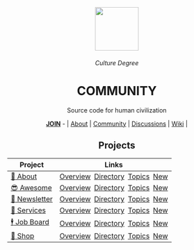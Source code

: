 <div align="center">
  <img height="100" src="https://user-images.githubusercontent.com/102568331/203838258-50ac6eb0-2b5b-41cb-9094-93dad87ab6e2.png"/>
  <h6>Culture Degree</h6>
  <h1><b>COMMUNITY</b></h1>
  <p>Source code for human civilization</p>
  <a href="https://github.com/CultureDegree/.github/blob/main/JOIN.md"><b>JOIN</b></a> - | <a href="https://github.com/CultureDegree/.github">About</a> | <a href="https://github.com/CultureDegree/community">Community</a> | <a href="https://github.com/orgs/CultureDegree/discussions">Discussions</a> | <a href="https://github.com/CultureDegree/community/wiki">Wiki</a>  | 
</div>

<div align="center">

## Projects 
  
| Project | Links |
|-|-|
| [:tada: About](https://github.com/CultureDegree/.github) | [Overview](https://github.com/CultureDegree/.github/issues/1)&ensp;[Directory](https://github.com/CultureDegree/inbox/issues/2)&ensp;[Topics](https://github.com/CultureDegree/inbox/issues/3)&ensp;[New]() |
| [:sunglasses: Awesome](https://github.com/CultureDegree/awesome) | [Overview](https://github.com/CultureDegree/awesome/issues/1)&ensp;[Directory](https://github.com/CultureDegree/awesome/issues/2)&ensp;[Topics](https://github.com/CultureDegree/awesome/issues/3)&ensp;[New]() |
| [:incoming_envelope: Newsletter](https://github.com/CultureDegree/newsletter) | [Overview](https://github.com/CultureDegree/newsletter/issues/1)&ensp;[Directory](https://github.com/CultureDegree/newsletter/issues/2)&ensp;[Topics](https://github.com/CultureDegree/newsletter/issues/3)&ensp;[New]() |
| [:handshake: Services](https://github.com/CultureDegree/services) | [Overview](https://github.com/CultureDegree/services/issues/1)&ensp;[Directory](https://github.com/CultureDegree/services/issues/2)&ensp;[Topics](https://github.com/CultureDegree/services/issues/3)&ensp;[New]() |
| [:business_suit_levitating: Job Board](https://github.com/CultureDegree/jobs) | [Overview](https://github.com/CultureDegree/jobs/issues/1)&ensp;[Directory](https://github.com/CultureDegree/jobs/issues/2)&ensp;[Topics](https://github.com/CultureDegree/jobs/issues/3)&ensp;[New]() |
| [:money_with_wings: Shop](https://github.com/CultureDegree/shop) | [Overview](https://github.com/CultureDegree/shop/issues/1)&ensp;[Directory](https://github.com/CultureDegree/shop/issues/2)&ensp;[Topics](https://github.com/CultureDegree/shop/issues/3)&ensp;[New]() |
</div>

